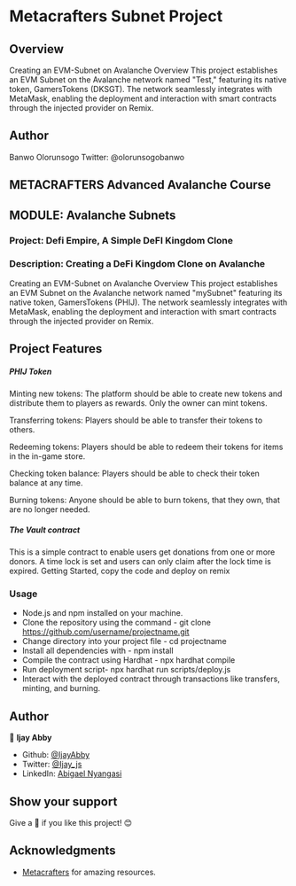 # Metacrafters Subnet Project

## Overview
Creating an EVM-Subnet on Avalanche Overview This project establishes an EVM Subnet on the Avalanche network named "Test," featuring its native token, GamersTokens (DKSGT). The network seamlessly integrates with MetaMask, enabling the deployment and interaction with smart contracts through the injected provider on Remix.



## Author
Banwo Olorunsogo 
Twitter: @olorunsogobanwo 
## METACRAFTERS Advanced Avalanche Course

## MODULE: Avalanche Subnets

### Project: Defi Empire, A Simple DeFI Kingdom Clone


### Description: Creating a DeFi Kingdom Clone on Avalanche

Creating an EVM-Subnet on Avalanche Overview 
This project establishes an EVM Subnet on the Avalanche network named "mySubnet" featuring its native token, GamersTokens (PHIJ). The network seamlessly integrates with MetaMask, enabling the deployment and interaction with smart contracts through the injected provider on Remix.

## Project Features
 ##### PHIJ Token
Minting new tokens: The platform should be able to create new tokens and distribute them to players as rewards. Only the owner can mint tokens.

Transferring tokens: Players should be able to transfer their tokens to others.

Redeeming tokens: Players should be able to redeem their tokens for items in the in-game store.

Checking token balance: Players should be able to check their token balance at any time.

Burning tokens: Anyone should be able to burn tokens, that they own, that are no longer needed.

##### The Vault contract
This is a simple contract to enable users get donations from one or more donors. A time lock is set and users can only claim after the lock time is expired.
Getting Started, copy the code and deploy on remix

### Usage

- Node.js and npm installed on your machine.
- Clone the repository using the command - git clone https://github.com/username/projectname.git
- Change directory into your project file - cd projectname
- Install all dependencies with - npm install
- Compile the contract using Hardhat - npx hardhat compile
- Run deployment script- npx hardhat run scripts/deploy.js
- Interact with the deployed contract through transactions like transfers, minting, and burning.


## Author

👤 **Ijay Abby**

- Github: [@IjayAbby](https://github.com/IjayAbby)
- Twitter: [@Ijay_js](https://twitter.com/Ijay_js)
- LinkedIn: [Abigael Nyangasi](https://www.linkedin.com/in/ijayabby4/)

## Show your support

Give a :star2: if you like this project! :blush:

## Acknowledgments

- [Metacrafters](https://academy.metacrafters.io/content/avax-advanced/avalanche-subnets/assessment/project) for amazing resources.